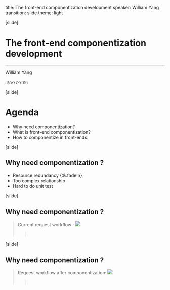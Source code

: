 title: The front-end componentization development
speaker: William Yang
transition: slide
theme: light

[slide]
<h1 class="blue3">The front-end componentization development</h1>

----

<div class="pull-right text-primary">
  William Yang
  <br/><br/>
  <small>Jan-22-2016</small>
</div>

[slide]
# Agenda
 * Why need componentization?
 * What is front-end componentization?
 * How to componentize in front-ends.

[slide]
## Why need componentization ?
* Resource redundancy {:&.fadeIn}
* Too complex relationship
* Hard to do unit test

[slide]
## Why need componentization ?
<blockquote class="blue">Current request workflow :
    <img src="/img/old.png" />
    <blockquote class="blue pull-right">
      <br/>
    </blockquote>
</blockquote>

[slide]
## Why need componentization ?
<blockquote class="blue">Request workflow after componentization:
    <img src="/img/new.png" />
    <blockquote class="blue pull-right">
      <br/>
    </blockquote>
</blockquote>
